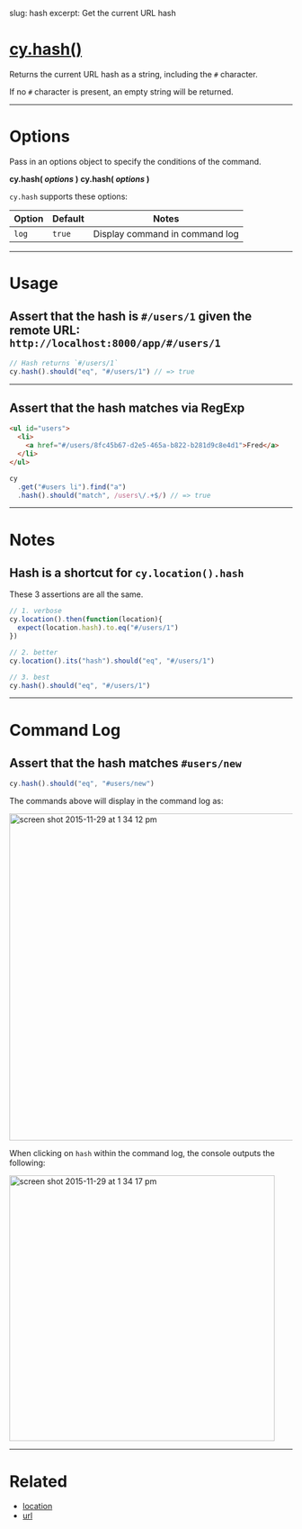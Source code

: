 slug: hash
excerpt: Get the current URL hash

# [cy.hash()](#usage)

Returns the current URL hash as a string, including the `#` character.

If no `#` character is present, an empty string will be returned.

***

# Options

Pass in an options object to specify the conditions of the command.

**cy.hash( *options* )**
**cy.hash( *options* )**

`cy.hash` supports these options:

Option | Default | Notes
--- | --- | ---
`log` | `true` | Display command in command log

***

# Usage

## Assert that the hash is `#/users/1` given the remote URL: `http://localhost:8000/app/#/users/1`

```javascript
// Hash returns `#/users/1`
cy.hash().should("eq", "#/users/1") // => true
```

***

## Assert that the hash matches via RegExp

```html
<ul id="users">
  <li>
    <a href="#/users/8fc45b67-d2e5-465a-b822-b281d9c8e4d1">Fred</a>
  </li>
</ul>
```

```javascript
cy
  .get("#users li").find("a")
  .hash().should("match", /users\/.+$/) // => true
```

***

# Notes

## Hash is a shortcut for `cy.location().hash`

These 3 assertions are all the same.

```javascript
// 1. verbose
cy.location().then(function(location){
  expect(location.hash).to.eq("#/users/1")
})

// 2. better
cy.location().its("hash").should("eq", "#/users/1")

// 3. best
cy.hash().should("eq", "#/users/1")
```

***

# Command Log

## Assert that the hash matches `#users/new`

```javascript
cy.hash().should("eq", "#users/new")
```

The commands above will display in the command log as:

<img width="581" alt="screen shot 2015-11-29 at 1 34 12 pm" src="https://cloud.githubusercontent.com/assets/1271364/11459152/ed737be4-969d-11e5-823e-1d12cd7d03b1.png">

When clicking on `hash` within the command log, the console outputs the following:

<img width="472" alt="screen shot 2015-11-29 at 1 34 17 pm" src="https://cloud.githubusercontent.com/assets/1271364/11459153/f0aa6476-969d-11e5-9851-302957f9eb0f.png">


***

# Related

- [location](https://on.cypress.io/api/location)
- [url](https://on.cypress.io/api/url)